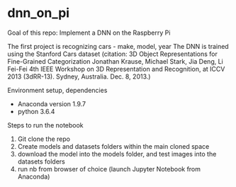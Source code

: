 # dnn_on_pi
Goal of this repo: Implement a DNN on the Raspberry Pi

The first project is recognizing cars - make, model, year
The DNN is trained using the Stanford Cars dataset
(citation: 3D Object Representations for Fine-Grained Categorization
Jonathan Krause, Michael Stark, Jia Deng, Li Fei-Fei
4th IEEE Workshop on 3D Representation and Recognition, at ICCV 2013 (3dRR-13). Sydney, Australia. Dec. 8, 2013.)

Environment setup, dependencies
* Anaconda version 1.9.7
* python 3.6.4

Steps to run the notebook
1. Git clone the repo
2. Create models and datasets folders within the main cloned space
3. download the model into the models folder, and test images into the datasets folders
4. run nb from browser of choice (launch Jupyter Notebook from Anaconda)
